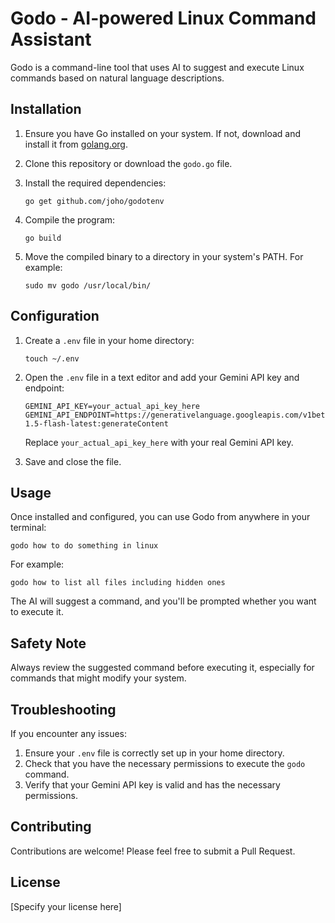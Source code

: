 # Godo - AI-powered Linux Command Assistant

Godo is a command-line tool that uses AI to suggest and execute Linux commands based on natural language descriptions.






## Installation

1. Ensure you have Go installed on your system. If not, download and install it from [golang.org](https://golang.org/).

2. Clone this repository or download the `godo.go` file.

3. Install the required dependencies:


   ```
   go get github.com/joho/godotenv
   ```

4. Compile the program:
   ```
   go build 
   ```

5. Move the compiled binary to a directory in your system's PATH. For example:
   ```
   sudo mv godo /usr/local/bin/
   ```

## Configuration

1. Create a `.env` file in your home directory:
   ```
   touch ~/.env
   ```

2. Open the `.env` file in a text editor and add your Gemini API key and endpoint:
   ```
   GEMINI_API_KEY=your_actual_api_key_here
   GEMINI_API_ENDPOINT=https://generativelanguage.googleapis.com/v1beta/models/gemini-1.5-flash-latest:generateContent
   ```

   Replace `your_actual_api_key_here` with your real Gemini API key.

3. Save and close the file.

## Usage

Once installed and configured, you can use Godo from anywhere in your terminal:

```
godo how to do something in linux
```

For example:
```
godo how to list all files including hidden ones
```

The AI will suggest a command, and you'll be prompted whether you want to execute it.

## Safety Note

Always review the suggested command before executing it, especially for commands that might modify your system.

## Troubleshooting

If you encounter any issues:

1. Ensure your `.env` file is correctly set up in your home directory.
2. Check that you have the necessary permissions to execute the `godo` command.
3. Verify that your Gemini API key is valid and has the necessary permissions.

## Contributing

Contributions are welcome! Please feel free to submit a Pull Request.

## License

[Specify your license here]
